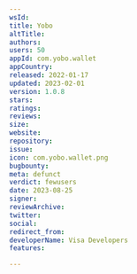 ```yaml
---
wsId: 
title: Yobo
altTitle: 
authors: 
users: 50
appId: com.yobo.wallet
appCountry: 
released: 2022-01-17
updated: 2023-02-01
version: 1.0.8
stars: 
ratings: 
reviews: 
size: 
website: 
repository: 
issue: 
icon: com.yobo.wallet.png
bugbounty: 
meta: defunct
verdict: fewusers
date: 2023-08-25
signer: 
reviewArchive: 
twitter: 
social: 
redirect_from: 
developerName: Visa Developers
features: 

---
```


